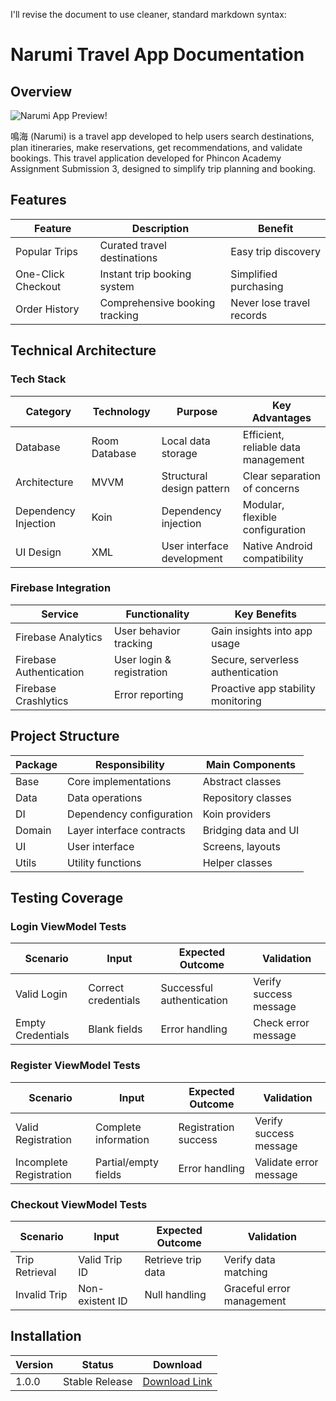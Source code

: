 I'll revise the document to use cleaner, standard markdown syntax:

# Narumi Travel App Documentation

## Overview

![Narumi App Preview!](/Narumi-AppPreview.png "Narumi App Preview")

鳴海 (Narumi) is a travel app developed to help users search destinations, plan itineraries, make reservations, get recommendations, and validate bookings. This travel application developed for Phincon Academy Assignment Submission 3, designed to simplify trip planning and booking.

## Features

| Feature | Description | Benefit |
|---------|-------------|---------|
| Popular Trips | Curated travel destinations | Easy trip discovery |
| One-Click Checkout | Instant trip booking system | Simplified purchasing |
| Order History | Comprehensive booking tracking | Never lose travel records |

## Technical Architecture

### Tech Stack

| Category | Technology | Purpose | Key Advantages |
|----------|------------|---------|----------------|
| Database | Room Database | Local data storage | Efficient, reliable data management |
| Architecture | MVVM | Structural design pattern | Clear separation of concerns |
| Dependency Injection | Koin | Dependency injection | Modular, flexible configuration |
| UI Design | XML | User interface development | Native Android compatibility |

### Firebase Integration

| Service | Functionality | Key Benefits |
|---------|---------------|--------------|
| Firebase Analytics | User behavior tracking | Gain insights into app usage |
| Firebase Authentication | User login & registration | Secure, serverless authentication |
| Firebase Crashlytics | Error reporting | Proactive app stability monitoring |

## Project Structure

| Package | Responsibility | Main Components |
|---------|----------------|-----------------|
| Base | Core implementations | Abstract classes |
| Data | Data operations | Repository classes |
| DI | Dependency configuration | Koin providers |
| Domain | Layer interface contracts | Bridging data and UI |
| UI | User interface | Screens, layouts |
| Utils | Utility functions | Helper classes |

## Testing Coverage

### Login ViewModel Tests

| Scenario | Input | Expected Outcome | Validation |
|----------|-------|------------------|------------|
| Valid Login | Correct credentials | Successful authentication | Verify success message |
| Empty Credentials | Blank fields | Error handling | Check error message |

### Register ViewModel Tests

| Scenario | Input | Expected Outcome | Validation |
|----------|-------|------------------|------------|
| Valid Registration | Complete information | Registration success | Verify success message |
| Incomplete Registration | Partial/empty fields | Error handling | Validate error message |

### Checkout ViewModel Tests

| Scenario | Input | Expected Outcome | Validation |
|----------|-------|------------------|------------|
| Trip Retrieval | Valid Trip ID | Retrieve trip data | Verify data matching |
| Invalid Trip | Non-existent ID | Null handling | Graceful error management |

## Installation

| Version | Status | Download |
|---------|--------|----------|
| 1.0.0 | Stable Release | [Download Link](https://drive.google.com/file/d/1uvBxJ57AgWbHsNfxF2lkFt5O4fo6LPgt/view?usp=sharing) |
